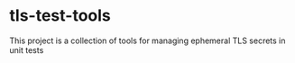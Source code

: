 # tls-test-tools
This project is a collection of tools for managing ephemeral TLS secrets in unit tests
